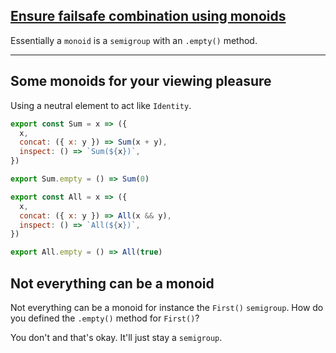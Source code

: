 ## [Ensure failsafe combination using monoids](https://egghead.io/lessons/javascript-failsafe-combination-using-monoids)

Essentially a `monoid` is a `semigroup` with an `.empty()` method. 

---

## Some monoids for your viewing pleasure
Using a neutral element to act like `Identity`.

```js
export const Sum = x => ({
  x,
  concat: ({ x: y }) => Sum(x + y),
  inspect: () => `Sum(${x})`,
})

export Sum.empty = () => Sum(0)

export const All = x => ({
  x,
  concat: ({ x: y }) => All(x && y),
  inspect: () => `All(${x})`,
})

export All.empty = () => All(true)
```

## Not everything can be a monoid
Not everything can be a monoid for instance the `First()` `semigroup`. How do you defined the `.empty()` method for `First()`?

You don't and that's okay. It'll just stay a `semigroup`.
